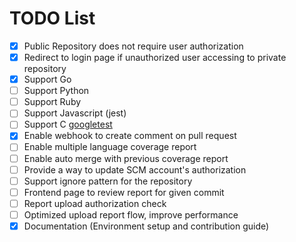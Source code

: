 # TODO List

- [x] Public Repository does not require user authorization
- [x] Redirect to login page if unauthorized user accessing to private repository
- [x] Support Go
- [ ] Support Python
- [ ] Support Ruby
- [ ] Support Javascript (jest)
- [ ] Support C [googletest](https://testing.googleblog.com/2014/07/measuring-coverage-at-google.html)
- [x] Enable webhook to create comment on pull request
- [ ] Enable multiple language coverage report
- [ ] Enable auto merge with previous coverage report
- [ ] Provide a way to update SCM account's authorization
- [ ] Support ignore pattern for the repository
- [ ] Frontend page to review report for given commit
- [ ] Report upload authorization check
- [ ] Optimized upload report flow, improve performance
- [x] Documentation (Environment setup and contribution guide)
